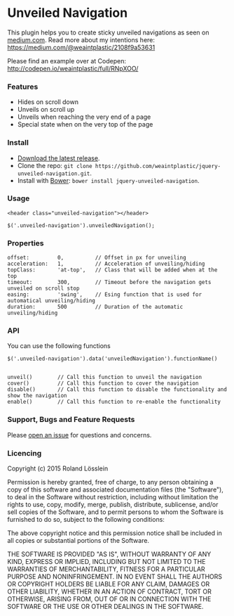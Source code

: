 # Unveiled Navigation

This plugin helps you to create sticky unveiled navigations as seen on [medium.com](http://medium.com). Read more about my intentions here: https://medium.com/@weaintplastic/2108f9a53631

Please find an example over at Codepen: http://codepen.io/weaintplastic/full/RNpXOO/

### Features

- Hides on scroll down
- Unveils on scroll up
- Unveils when reaching the very end of a page
- Special state when on the very top of the page

### Install

- [Download the latest release](https://github.com/weaintplastic/jquery-unveiled-navigation/archive/master.zip).
- Clone the repo: `git clone https://github.com/weaintplastic/jquery-unveiled-navigation.git`.
- Install with [Bower](http://bower.io): `bower install jquery-unveiled-navigation`.


### Usage

    <header class="unveiled-navigation"></header>

    $('.unveiled-navigation').unveiledNavigation();

### Properties

    offset:         0,          // Offset in px for unveiling
    acceleration:   1,          // Acceleration of unveiling/hiding
    topClass:       'at-top',   // Class that will be added when at the top
    timeout:        300,        // Timeout before the navigation gets unveiled on scroll stop
    easing:         'swing',    // Esing function that is used for automatical unveiling/hiding
    duration:       500         // Duration of the automatic unveiling/hiding

### API

You can use the following functions

    $('.unveiled-navigation').data('unveiledNavigation').functionName()


    unveil()        // Call this function to unveil the navigation
    cover()         // Call this function to cover the navigation
    disable()       // Call this function to disable the functionality and show the navigation
    enable()        // Call this function to re-enable the functionality


### Support, Bugs and Feature Requests
Please [open an issue](https://github.com/weaintplastic/jquery-unveiled-navigation/issues/new) for questions and concerns.

### Licencing
Copyright (c) 2015 Roland Lösslein

Permission is hereby granted, free of charge, to any person obtaining a copy
of this software and associated documentation files (the "Software"), to deal
in the Software without restriction, including without limitation the rights
to use, copy, modify, merge, publish, distribute, sublicense, and/or sell
copies of the Software, and to permit persons to whom the Software is
furnished to do so, subject to the following conditions:

The above copyright notice and this permission notice shall be included in all
copies or substantial portions of the Software.

THE SOFTWARE IS PROVIDED "AS IS", WITHOUT WARRANTY OF ANY KIND, EXPRESS OR
IMPLIED, INCLUDING BUT NOT LIMITED TO THE WARRANTIES OF MERCHANTABILITY,
FITNESS FOR A PARTICULAR PURPOSE AND NONINFRINGEMENT. IN NO EVENT SHALL THE
AUTHORS OR COPYRIGHT HOLDERS BE LIABLE FOR ANY CLAIM, DAMAGES OR OTHER
LIABILITY, WHETHER IN AN ACTION OF CONTRACT, TORT OR OTHERWISE, ARISING FROM,
OUT OF OR IN CONNECTION WITH THE SOFTWARE OR THE USE OR OTHER DEALINGS IN THE
SOFTWARE.
